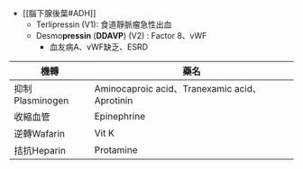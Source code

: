 -  [[腦下腺後葉#ADH]]
	- Terlipressin (V1): 食道靜脈瘤急性出血
	- Desmo**pressin** (**DDAVP**) (V2) : Factor 8、vWF
		- 血友病A、vWF缺乏、ESRD

| 機轉            | 藥名                                          |
|-----------------|-----------------------------------------------|
| 抑制Plasminogen | Aminocaproic acid、Tranexamic acid、Aprotinin |
| 收縮血管        | Epinephrine                                   |
| 逆轉Wafarin     | Vit K                                         |
| 拮抗Heparin     | Protamine                                     |